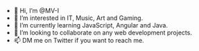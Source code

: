 - 👋 Hi, I’m @MV-I
- 👀 I’m interested in IT, Music, Art and Gaming.
- 🌱 I’m currently learning JavaScript, Angular and Java.
- 💞️ I’m looking to collaborate on any web development projects.
- 📫 DM me on Twitter if you want to reach me.

<!---
MV-I/MV-I is a ✨ special ✨ repository because its `README.md` (this file) appears on your GitHub profile.
You can click the Preview link to take a look at your changes.
--->
